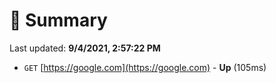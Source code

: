 # 📖 Summary
Last updated: **9/4/2021, 2:57:22 PM**

- `GET` [https://google.com](https://google.com) - **Up** (105ms)
